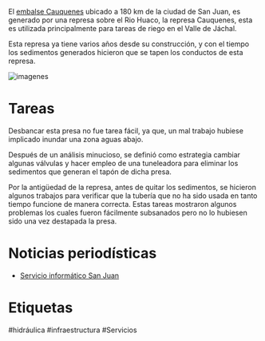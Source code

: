 El [embalse Cauquenes](https://es.wikipedia.org/wiki/Embalse_Cauquenes_(Argentina)) ubicado a 180 km de la ciudad de San Juan, es generado por una represa sobre el Rio Huaco, la represa Cauquenes, esta es utilizada principalmente para tareas de riego en el Valle de Jáchal.

Esta represa ya tiene varios años desde su construcción, y con el tiempo los sedimentos generados hicieron que se tapen los conductos de esta represa.

![imagenes](imagenes/Cauquenes.jpg)

# Tareas

Desbancar esta presa no fue tarea fácil, ya que, un mal trabajo hubiese implicado inundar una zona aguas abajo.

Después de un análisis minucioso, se definió como estrategia cambiar algunas válvulas y hacer empleo de una tuneleadora para eliminar los sedimentos que generan el tapón de dicha presa.

Por la antigüedad de la represa, antes de quitar los sedimentos, se hicieron algunos trabajos para verificar que la tubería que no ha sido usada en tanto tiempo funcione de manera correcta. Estas tareas mostraron algunos problemas los cuales fueron fácilmente subsanados pero no lo hubiesen sido una vez destapada la presa.

# Noticias periodísticas

* [Servicio informático San Juan](https://sisanjuan.gob.ar/planificacion-e-infraestructura/2023-08-28/51209-reparan-los-sistemas-de-descarga-en-el-dique-los-cauquenes)

# Etiquetas

#hidráulica  #infraestructura  #Servicios
